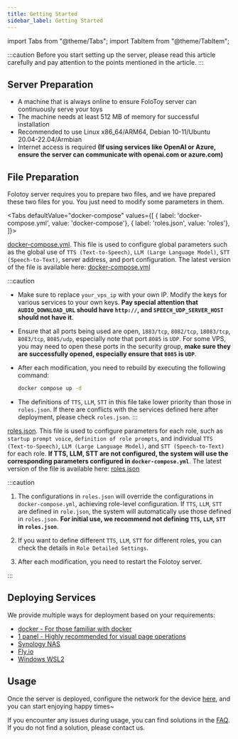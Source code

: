 ```yaml
---
title: Getting Started
sidebar_label: Getting Started
---
```


import Tabs from "@theme/Tabs";
import TabItem from "@theme/TabItem";

:::caution
Before you start setting up the server, please read this article carefully and pay attention to the points mentioned in the article.
:::

## Server Preparation

- A machine that is always online to ensure FoloToy server can continuously serve your toys
- The machine needs at least 512 MB of memory for successful installation
- Recommended to use Linux x86_64/ARM64, Debian 10-11/Ubuntu 20.04-22.04/Armbian
- Internet access is required **(If using services like OpenAI or Azure, ensure the server can communicate with openai.com or azure.com)**

## File Preparation

Folotoy server requires you to prepare two files, and we have prepared these two files for you. You just need to modify some parameters in them.

<Tabs
defaultValue="docker-compose"
values={[
{ label: 'docker-compose.yml', value: 'docker-compose'},
{ label: 'roles.json', value: 'roles'},
]}>
<TabItem value="docker-compose">

[docker-compose.yml](../configuration/environment_variables). This file is used to configure global parameters such as the global use of `TTS (Text-to-Speech)`, `LLM (Large Language Model)`, `STT (Speech-to-Text)`, server address, and port configuration. The latest version of the file is available here: [docker-compose.yml](https://github.com/FoloToy/folotoy-server-self-hosting/blob/main/docker-compose.yml)


:::caution

- Make sure to replace `your_vps_ip` with your own IP. Modify the keys for various services to your own keys. **Pay special attention that `AUDIO_DOWNLOAD_URL` should have `http://`, and `SPEECH_UDP_SERVER_HOST` should not have it**.

- Ensure that all ports being used are open, `1883/tcp`, `8082/tcp`, `18083/tcp`, `8083/tcp`, `8085/udp`, especially note that port `8085` is `UDP`. For some VPS, you may need to open these ports in the security group, **make sure they are successfully opened, especially ensure that `8085` is `UDP`**.

- After each modification, you need to rebuild by executing the following command:
    ```bash
    docker compose up -d
    ```
- The definitions of `TTS`, `LLM`, `STT` in this file take lower priority than those in `roles.json`. If there are conflicts with the services defined here after deployment, please check `roles.json`.
:::

</TabItem>

<TabItem value="roles">

[roles.json](../configuration/roles_config). This file is used to configure parameters for each role, such as `startup prompt voice`, `definition of role prompts`, and individual `TTS (Text-to-Speech)`, `LLM (Large Language Model)`, and `STT (Speech-to-Text)` for each role. **If TTS, LLM, STT are not configured, the system will use the corresponding parameters configured in `docker-compose.yml`**. The latest version of the file is available here: [roles.json](https://github.com/FoloToy/folotoy-server-self-hosting/blob/main/config/roles-minimal.json)

:::caution

1. The configurations in `roles.json` will override the configurations in `docker-compose.yml`, achieving role-level configuration. If `TTS`, `LLM`, `STT` are defined in `role.json`, the system will automatically use those defined in `roles.json`. **For initial use, we recommend not defining `TTS`, `LLM`, `STT` in `roles.json`**.

2. If you want to define different `TTS`, `LLM`, `STT` for different roles, you can check the details in `Role Detailed Settings`.

3. After each modification, you need to restart the Folotoy server.

:::

</TabItem>
</Tabs>

## Deploying Services

We provide multiple ways for deployment based on your requirements:

- [docker - For those familiar with docker](../installation/docker)
- [1 panel - Highly recommended for visual page operations](../installation/1panel.md)
- [Synology NAS](../installation/synology-nas.md)
- [Fly.io](../installation/flyio.md)
- [Windows WSL2](../installation/windows-wsl2.md)

## Usage

Once the server is deployed, configure the network for the device [here](../manual/wifi-connect), and you can start enjoying happy times~

If you encounter any issues during usage, you can find solutions in the [FAQ](../faq.md). If you do not find a solution, please contact us.